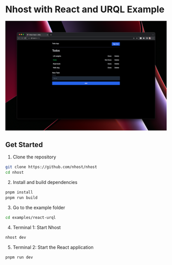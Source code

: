 # Nhost with React and URQL Example

![Demo](assets/demo.png)

## Get Started

1. Clone the repository

```sh
git clone https://github.com/nhost/nhost
cd nhost
```

2. Install and build dependencies

```sh
pnpm install
pnpm run build
```

3. Go to the example folder

```sh
cd examples/react-urql
```

4. Terminal 1: Start Nhost

```sh
nhost dev
```

5. Terminal 2: Start the React application

```sh
pnpm run dev
```
